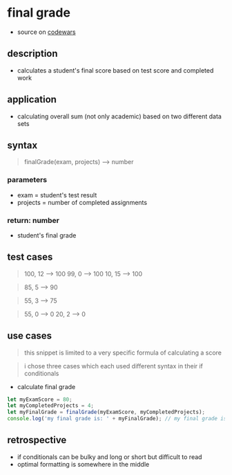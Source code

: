 # final grade

- source on [codewars](https://www.codewars.com/kata/5ad0d8356165e63c140014d4)

## description

- calculates a student's final score based on test score and completed work

## application

- calculating overall sum (not only academic) based on two different data sets

## syntax

> finalGrade(exam, projects) --> number

### parameters

- exam = student's test result
- projects = number of completed assignments

### return: number

- student's final grade

## test cases

> 100, 12 --> 100 99, 0 --> 100 10, 15 --> 100

> 85, 5 --> 90

> 55, 3 --> 75

> 55, 0 --> 0 20, 2 --> 0

## use cases

> this snippet is limited to a very specific formula of calculating a score

> i chose three cases which each used different syntax in their if conditionals

- calculate final grade

```js
let myExamScore = 80;
let myCompletedProjects = 4;
let myFinalGrade = finalGrade(myExamScore, myCompletedProjects);
console.log('my final grade is: ' + myFinalGrade); // my final grade is: 75
```

## retrospective

- if conditionals can be bulky and long or short but difficult to read
- optimal formatting is somewhere in the middle
